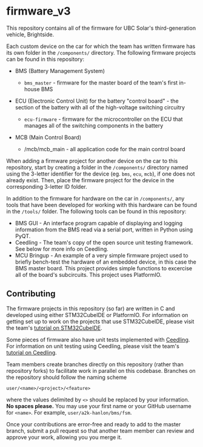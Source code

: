 # firmware_v3

This repository contains all of the firmware for UBC Solar's third-generation vehicle, Brightside.

Each custom device on the car for which the team has written firmware has its own folder in the `/components/` directory. The following firmware projects can be found in this repository:

- BMS (Battery Management System)
  - `bms_master` - firmware for the master board of the team's first in-house BMS

- ECU (Electronic Control Unit) for the battery "control board" - the section of the battery with all of the high-voltage switching circuitry
  - `ecu-firmware` - firmware for the microcontroller on the ECU that manages all of the switching components in the battery

- MCB (Main Control Board)
    - /mcb/mcb_main - all application code for the main control board

When adding a firmware project for another device on the car to this repository, start by creating a folder in the `/components/` directory named using the 3-letter identifier for the device (eg. `bms`, `ecu`, `mcb`), if one does not already exist. Then, place the firmware project for the device in the corresponding 3-letter ID folder.

In addition to the firmware for hardware on the car in `/components/`, any tools that have been developed for working with this hardware can be found in the `/tools/` folder. The following tools can be found in this repository:

- BMS GUI - An interface program capable of displaying and logging information from the BMS read via a serial port, written in Python using PyQT.
- Ceedling - The team's copy of the open source unit testing framework. See below for more info on Ceedling.
- MCU Bringup - An example of a very simple firmware project used to briefly bench-test the hardware of an embedded device, in this case the BMS master board. This project provides simple functions to excercise all of the board's subcircuits. This project uses PlatformIO.

## Contributing

The firmware projects in this repository (so far) are written in C and developed using either STM32CubeIDE or PlatformIO.
For information on getting set up to work on the projects that use STM32CubeIDE, please visit the team's [tutorial on STM32CubeIDE](https://wiki.ubcsolar.com/tutorials/stm32cubeide).

Some pieces of firmware also have unit tests implemented with [Ceedling](https://github.com/ThrowTheSwitch/Ceedling). For information on unit testing using Ceedling, please visit the team's [tutorial on Ceedling](https://wiki.ubcsolar.com/tutorials/ceedling-unit-testing).

Team members create branches directly on this repository (rather than repository forks) to facilitate work in parallel on this codebase. Branches on the repository should follow the naming scheme

`user/<name>/<project>/<feature>`

where the values delimited by `<>` should be replaced by your information. **No spaces please.** You may use your first name or your GitHub username for `<name>`. For example, `user/a2k-hanlon/bms/fsm`.

Once your contributions are error-free and ready to add to the master branch, submit a pull request so that another team member can review and approve your work, allowing you you merge it.
